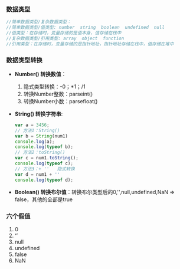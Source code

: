 ### 数据类型

```js
//简单数据类型/复杂数据类型：
//简单数据类型/值类型: number  string  boolean  undefined  null
//值类型：在存储时，变量存储的是值本身，值存储在栈中
//复杂数据类型/引用类型: array  object  function
//引用类型：在存储时，变量存储的是指针地址，指针地址存储在栈中，值存储在堆中
```

### 数据类型转换

- **Number() 转换数值**：

  1. 隐式类型转换：-0；*1；/1
  2. 转换Number整数：parseint()
  3. 转换Number小数：parsefloat()

- **String() 转换字符串**:

  ```javascript
  var a = 3456;
  // 方法1：String()
  var b = String(num1)
  console.log(a);
  console.log(typeof b);
  // 方法2：toString()
  var c = num1.toString();
  console.log(typeof c);
  // 方法3：+ ''   隐式转换
  var d = num1 + ''
  console.log(typeof d);   
  ```

- **Boolean() 转换布尔值**：转换布尔类型后的0,'',null,undefined,NaN  =>  false，其他的全部是true

### 六个假值

1.  0
2.  ‘’
3.  null
4.  undefined 
5.  false 
6.  NaN
